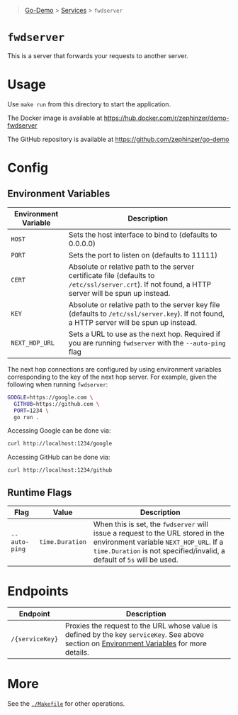 > [Go-Demo](../../) > [Services](../) > `fwdserver`


# `fwdserver`


This is a server that forwards your requests to another server.


# Usage


Use `make run` from this directory to start the application.

The Docker image is available at https://hub.docker.com/r/zephinzer/demo-fwdserver

The GitHub repository is available at https://github.com/zephinzer/go-demo


# Config


## Environment Variables


| Environment Variable | Description |
| --- | --- |
| `HOST` | Sets the host interface to bind to (defaults to 0.0.0.0) |
| `PORT` | Sets the port to listen on (defaults to 11111) |
| `CERT` | Absolute or relative path to the server certificate file (defaults to `/etc/ssl/server.crt`). If not found, a HTTP server will be spun up instead. |
| `KEY` | Absolute or relative path to the server key file (defaults to `/etc/ssl/server.key`). If not found, a HTTP server will be spun up instead. |
| `NEXT_HOP_URL` | Sets a URL to use as the next hop. Required if you are running `fwdserver` with the `--auto-ping` flag |

The next hop connections are configured by using environment variables corresponding to the key of the next hop server. For example, given the following when running `fwdserver`:

```sh
GOOGLE=https://google.com \
  GITHUB=https://github.com \
  PORT=1234 \
  go run .
```

Accessing Google can be done via:

```sh
curl http://localhost:1234/google
```

Accessing GitHub can be done via:

```sh
curl http://localhost:1234/github
```


## Runtime Flags


| Flag | Value | Description |
| --- | --- | --- |
| `--auto-ping` | `time.Duration` | When this is set, the `fwdserver` will issue a request to the URL stored in the environment variable `NEXT_HOP_URL`. If a `time.Duration` is not specified/invalid, a default of `5s` will be used. |


# Endpoints


| Endpoint | Description |
| --- | --- |
| `/{serviceKey}` | Proxies the request to the URL whose value is defined by the key `serviceKey`. See above section on [Environment Variables](#environment-variables) for more details. |


# More


See the [`./Makefile`](./Makefile) for other operations.
